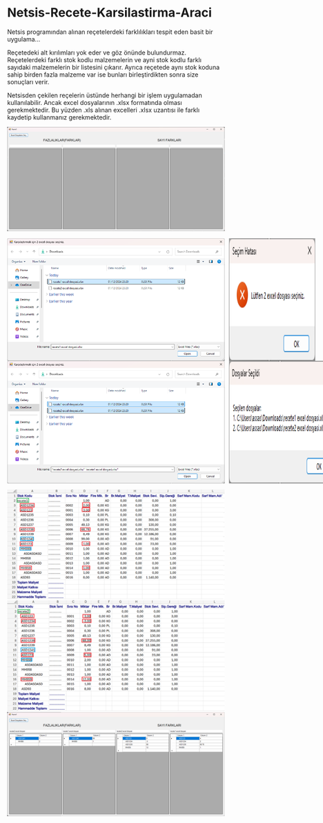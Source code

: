 # Netsis-Recete-Karsilastirma-Araci
Netsis programından alınan reçetelerdeki farklılıkları tespit eden basit bir uygulama...

Reçetedeki alt kırılımları yok eder ve göz önünde bulundurmaz. Reçetelerdeki farklı stok kodlu malzemelerin ve 
ayni stok kodlu farklı sayıdaki malzemelerin bir listesini çıkarır. Ayrıca reçetede aynı stok koduna sahip birden 
fazla malzeme var ise bunları birleştirdikten sonra size sonuçları verir.

Netsisden çekilen reçelerin üstünde herhangi bir işlem uygulamadan kullanılabilir. Ancak excel
dosyalarının .xlsx formatında olması gerekmektedir. Bu yüzden .xls alınan excelleri .xlsx uzantısı ile farklı
kaydetip kullanmanız gerekmektedir.

![](pics/appPic1.png)

<div style="display: flex; gap: 10px;">
    <img src="pics/appPic3.png" alt="Görsel 1" width="625"/>
    <img src="pics/appPic4.png" alt="Görsel 2" width="200"/>
</div>

<div style="display: flex; gap: 10px;">
    <img src="pics/appPic5.png" alt="Görsel 1" width="575"/>
    <img src="pics/appPic6.png" alt="Görsel 2" width="250"/>
</div>

![](pics/recete1pic.png)
![](pics/recete2pic.png)
![](pics/appPic7.png)